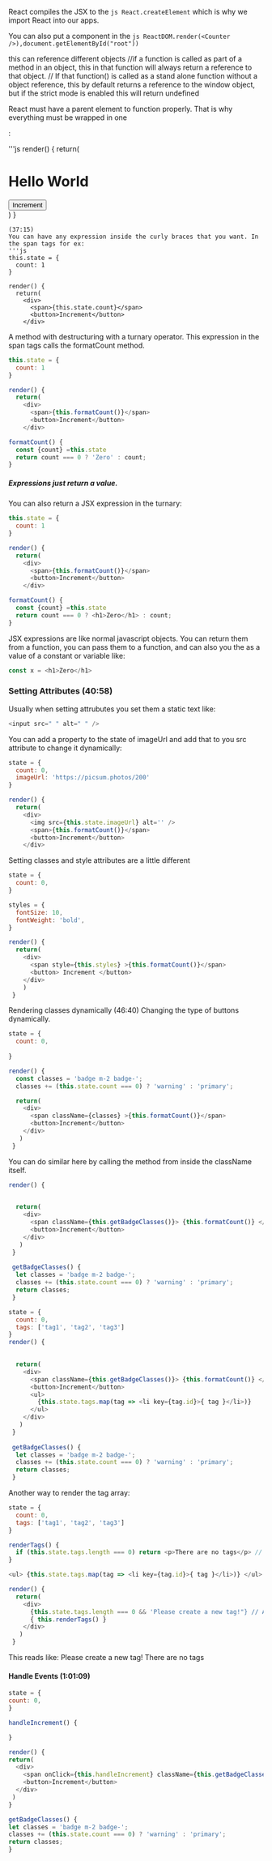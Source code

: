 React compiles the JSX to the ```js React.createElement``` which is why
we import React into our apps.

You can also put a component in the ```js ReactDOM.render(<Counter />),document.getElementById("root"))```

this can reference different objects
  //if a function is called as part of a method in an object, this in that function         will always return a reference to that object.
  // If that function() is called as a stand alone function without a object reference,       this by default returns a reference to the window object, but if the strict mode is     enabled this will return undefined

React must have a parent element to function properly. That is why everything must be wrapped in one <div></div>:

'''js
render() {
  return(
    <div>
      <h1>Hello World</h1>
      <button>Increment</button>
    </div>
  )
}
```
(37:15)
You can have any expression inside the curly braces that you want. In the span tags for ex:
'''js
this.state = {
  count: 1
}

render() {
  return(
    <div>
      <span>{this.state.count}</span>
      <button>Increment</button>
    </div>
```

A method with destructuring with a turnary operator. This expression in the span tags calls
 the formatCount method.
```js
this.state = {
  count: 1
}

render() {
  return(
    <div>
      <span>{this.formatCount()}</span>
      <button>Increment</button>
    </div>

formatCount() {
  const {count} =this.state
  return count === 0 ? 'Zero' : count;
}
```
##### Expressions just return a value.
You can also return a JSX expression in the turnary:
```js
this.state = {
  count: 1
}

render() {
  return(
    <div>
      <span>{this.formatCount()}</span>
      <button>Increment</button>
    </div>

formatCount() {
  const {count} =this.state
  return count === 0 ? <h1>Zero</h1> : count;
}
```

JSX expressions are like normal javascript objects. You can return them from a function, you can pass them to a function,
and can also you the as a value of a constant or variable like:
```js
const x = <h1>Zero</h1>
```

### Setting Attributes (40:58)
Usually when setting attrubutes you set them a static text like:
```js
<input src=" " alt=" " />
```

You can add a property to the state of imageUrl and add that to you src attribute to change it dynamically:
```js
state = {
  count: 0,
  imageUrl: 'https://picsum.photos/200'
}

render() {
  return(
    <div>
      <img src={this.state.imageUrl} alt='' />
      <span>{this.formatCount()}</span>
      <button>Increment</button>
    </div>
```

Setting classes and style attributes are a little different
```js
state = {
  count: 0,
}

styles = {
  fontSize: 10,
  fontWeight: 'bold',
}

render() {
  return(
    <div>
      <span style={this.styles} >{this.formatCount()}</span>
      <button> Increment </button>
    </div>
    )
 }
```

Rendering classes dynamically (46:40)
Changing the type of buttons dynamically.
```js
state = {
  count: 0,
  
}

render() {
  const classes = 'badge m-2 badge-';
  classes += (this.state.count === 0) ? 'warning' : 'primary';

  return(
    <div>
      <span className={classes} >{this.formatCount()}</span>
      <button>Increment</button>
    </div>
   )
 }
```
You can do similar here by calling the method from inside the className itself.
```js
render() {
  

  return(
    <div>
      <span className={this.getBadgeClasses()}> {this.formatCount()} </span>
      <button>Increment</button>
    </div>
   )
 }
 
 getBadgeClasses() {
  let classes = 'badge m-2 badge-';
  classes += (this.state.count === 0) ? 'warning' : 'primary';
  return classes;
 }
```

```js
state = {
  count: 0,
  tags: ['tag1', 'tag2', 'tag3']
}
render() {
  

  return(
    <div>
      <span className={this.getBadgeClasses()}> {this.formatCount()} </span>
      <button>Increment</button>
      <ul>
        {this.state.tags.map(tag => <li key={tag.id}>{ tag }</li>)}
      </ul>
    </div>
   )
 }
 
 getBadgeClasses() {
  let classes = 'badge m-2 badge-';
  classes += (this.state.count === 0) ? 'warning' : 'primary';
  return classes;
 }
```

Another way to render the tag array:
```js
state = {
  count: 0,
  tags: ['tag1', 'tag2', 'tag3']
}

renderTags() {
  if (this.state.tags.length === 0) return <p>There are no tags</p> // A conditional
}

<ul> {this.state.tags.map(tag => <li key={tag.id}>{ tag }</li>)} </ul>

render() {
  return(
    <div>
      {this.state.tags.length === 0 && 'Please create a new tag!"} // Another conditional
      { this.renderTags() }
    </div>
   )
 }
```
This reads like:
  Please create a new tag!
  There are no tags
  
#### Handle Events (1:01:09)
  ```js
  state = {
  count: 0,
}

handleIncrement() {
  
}

render() {
  return(
    <div>
      <span onClick={this.handleIncrement} className={this.getBadgeClasses()}> {this.formatCount()} </span>
      <button>Increment</button>
    </div>
   )
 }
 
 getBadgeClasses() {
  let classes = 'badge m-2 badge-';
  classes += (this.state.count === 0) ? 'warning' : 'primary';
  return classes;
 }
  
  ```
